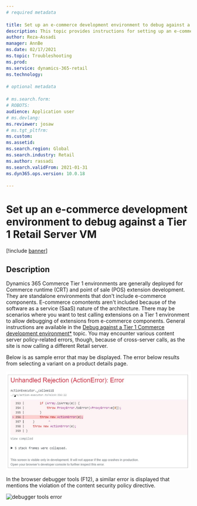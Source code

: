 ```yaml
---
# required metadata

title: Set up an e-commerce development environment to debug against a Tier 1 Retail Server VM
description: This topic provides instructions for setting up an e-commerce development environment to debug against a tier 1 Retail Server VM. 
author: Reza-Assadi
manager: AnnBe
ms.date: 02/17/2021
ms.topic: Troubleshooting
ms.prod: 
ms.service: dynamics-365-retail
ms.technology: 

# optional metadata

# ms.search.form: 
# ROBOTS: 
audience: Application user
# ms.devlang: 
ms.reviewer: josaw
# ms.tgt_pltfrm: 
ms.custom: 
ms.assetid: 
ms.search.region: Global
ms.search.industry: Retail
ms.author: rassadi
ms.search.validFrom: 2021-01-31
ms.dyn365.ops.version: 10.0.18

---
```


# Set up an e-commerce development environment to debug against a Tier 1 Retail Server VM

[!include [banner](../../includes/banner.md)]

## Description
Dynamics 365 Commerce Tier 1 environments are generally deployed for Commerce runtime (CRT) and point of sale (POS) extension development. They are standalone environments that don't include e-commerce components. E-commerce comontents aren't included because of the software as a service (SaaS) nature of the architecture. 
There may be scenarios where you want to test calling extensions on a Tier 1 environment to allow debugging of extensions from e-commerce components. General instructions are available in the [Debug against a Tier 1 Commerce development environment*](https://docs.microsoft.com/dynamics365/commerce/e-commerce-extensibility/debug-tier-1) topic. You may encounter various content server policy-related errors, though, because of cross-server calls, as the site is now calling a different Retail server.

Below is as sample error that may be displayed. The error below results from selecting a variant on a product details page.

![example error](media/unhandled-rejection-error.jpg)

In the browser debugger tools (F12), a similar error is displayed that mentions the violation of the content security policy directive.

![debugger tools error](media/debugger-tools.JPG)

